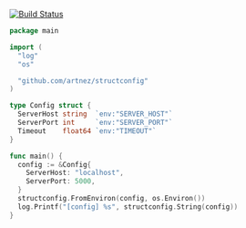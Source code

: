 [![Build Status](https://travis-ci.org/artnez/structconfig.svg?branch=master)](http://travis-ci.org/artnez/structconfig)

```go
package main

import (
  "log"
  "os"

  "github.com/artnez/structconfig"
)

type Config struct {
  ServerHost string  `env:"SERVER_HOST"`
  ServerPort int     `env:"SERVER_PORT"`
  Timeout    float64 `env:"TIMEOUT"`
}

func main() {
  config := &Config{
    ServerHost: "localhost",
    ServerPort: 5000,
  }
  structconfig.FromEnviron(config, os.Environ())
  log.Printf("[config] %s", structconfig.String(config))
}
```
